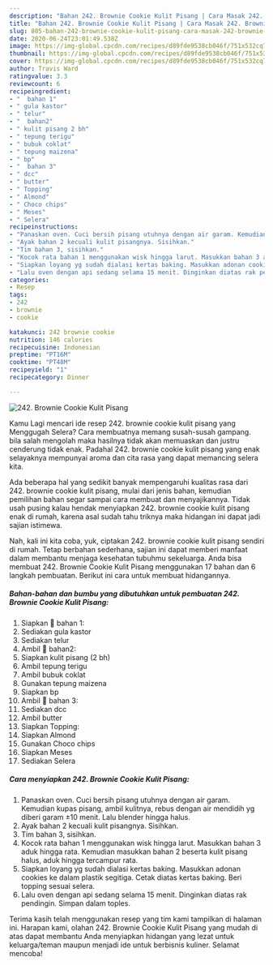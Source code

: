 ```yaml
---
description: "Bahan 242. Brownie Cookie Kulit Pisang | Cara Masak 242. Brownie Cookie Kulit Pisang Yang Lezat"
title: "Bahan 242. Brownie Cookie Kulit Pisang | Cara Masak 242. Brownie Cookie Kulit Pisang Yang Lezat"
slug: 805-bahan-242-brownie-cookie-kulit-pisang-cara-masak-242-brownie-cookie-kulit-pisang-yang-lezat
date: 2020-06-24T23:01:49.538Z
image: https://img-global.cpcdn.com/recipes/d89fde9538cb046f/751x532cq70/242-brownie-cookie-kulit-pisang-foto-resep-utama.jpg
thumbnail: https://img-global.cpcdn.com/recipes/d89fde9538cb046f/751x532cq70/242-brownie-cookie-kulit-pisang-foto-resep-utama.jpg
cover: https://img-global.cpcdn.com/recipes/d89fde9538cb046f/751x532cq70/242-brownie-cookie-kulit-pisang-foto-resep-utama.jpg
author: Travis Ward
ratingvalue: 3.3
reviewcount: 6
recipeingredient:
- "  bahan 1"
- " gula kastor"
- " telur"
- "  bahan2"
- " kulit pisang 2 bh"
- " tepung terigu"
- " bubuk coklat"
- " tepung maizena"
- " bp"
- "  bahan 3"
- " dcc"
- " butter"
- " Topping"
- " Almond"
- " Choco chips"
- " Meses"
- " Selera"
recipeinstructions:
- "Panaskan oven. Cuci bersih pisang utuhnya dengan air garam. Kemudian kupas pisang, ambil kulitnya, rebus dengan air mendidih yg diberi garam ±10 menit. Lalu blender hingga halus."
- "Ayak bahan 2 kecuali kulit pisangnya. Sisihkan."
- "Tim bahan 3, sisihkan."
- "Kocok rata bahan 1 menggunakan wisk hingga larut. Masukkan bahan 3 aduk hingga rata. Kemudian masukkan bahan 2 beserta kulit pisang halus, aduk hingga tercampur rata."
- "Siapkan loyang yg sudah dialasi kertas baking. Masukkan adonan cookies ke dalam plastik segitiga. Cetak diatas kertas baking. Beri topping sesuai selera."
- "Lalu oven dengan api sedang selama 15 menit. Dinginkan diatas rak pendingin. Simpan dalam toples."
categories:
- Resep
tags:
- 242
- brownie
- cookie

katakunci: 242 brownie cookie 
nutrition: 146 calories
recipecuisine: Indonesian
preptime: "PT16M"
cooktime: "PT48M"
recipeyield: "1"
recipecategory: Dinner

---
```



![242. Brownie Cookie Kulit Pisang](https://img-global.cpcdn.com/recipes/d89fde9538cb046f/751x532cq70/242-brownie-cookie-kulit-pisang-foto-resep-utama.jpg)

Kamu Lagi mencari ide resep 242. brownie cookie kulit pisang yang Menggugah Selera? Cara membuatnya memang susah-susah gampang. bila salah mengolah maka hasilnya tidak akan memuaskan dan justru cenderung tidak enak. Padahal 242. brownie cookie kulit pisang yang enak selayaknya mempunyai aroma dan cita rasa yang dapat memancing selera kita.



Ada beberapa hal yang sedikit banyak mempengaruhi kualitas rasa dari 242. brownie cookie kulit pisang, mulai dari jenis bahan, kemudian pemilihan bahan segar sampai cara membuat dan menyajikannya. Tidak usah pusing kalau hendak menyiapkan 242. brownie cookie kulit pisang enak di rumah, karena asal sudah tahu triknya maka hidangan ini dapat jadi sajian istimewa.


Nah, kali ini kita coba, yuk, ciptakan 242. brownie cookie kulit pisang sendiri di rumah. Tetap berbahan sederhana, sajian ini dapat memberi manfaat dalam membantu menjaga kesehatan tubuhmu sekeluarga. Anda bisa membuat 242. Brownie Cookie Kulit Pisang menggunakan 17 bahan dan 6 langkah pembuatan. Berikut ini cara untuk membuat hidangannya.

<!--inarticleads1-->

##### Bahan-bahan dan bumbu yang dibutuhkan untuk pembuatan 242. Brownie Cookie Kulit Pisang:

1. Siapkan  🍪 bahan 1:
1. Sediakan  gula kastor
1. Sediakan  telur
1. Ambil  🍪 bahan2:
1. Siapkan  kulit pisang (2 bh)
1. Ambil  tepung terigu
1. Ambil  bubuk coklat
1. Gunakan  tepung maizena
1. Siapkan  bp
1. Ambil  🍪 bahan 3:
1. Sediakan  dcc
1. Ambil  butter
1. Siapkan  Topping:
1. Siapkan  Almond
1. Gunakan  Choco chips
1. Siapkan  Meses
1. Sediakan  Selera




<!--inarticleads2-->

##### Cara menyiapkan 242. Brownie Cookie Kulit Pisang:

1. Panaskan oven. Cuci bersih pisang utuhnya dengan air garam. Kemudian kupas pisang, ambil kulitnya, rebus dengan air mendidih yg diberi garam ±10 menit. Lalu blender hingga halus.
1. Ayak bahan 2 kecuali kulit pisangnya. Sisihkan.
1. Tim bahan 3, sisihkan.
1. Kocok rata bahan 1 menggunakan wisk hingga larut. Masukkan bahan 3 aduk hingga rata. Kemudian masukkan bahan 2 beserta kulit pisang halus, aduk hingga tercampur rata.
1. Siapkan loyang yg sudah dialasi kertas baking. Masukkan adonan cookies ke dalam plastik segitiga. Cetak diatas kertas baking. Beri topping sesuai selera.
1. Lalu oven dengan api sedang selama 15 menit. Dinginkan diatas rak pendingin. Simpan dalam toples.




Terima kasih telah menggunakan resep yang tim kami tampilkan di halaman ini. Harapan kami, olahan 242. Brownie Cookie Kulit Pisang yang mudah di atas dapat membantu Anda menyiapkan hidangan yang lezat untuk keluarga/teman maupun menjadi ide untuk berbisnis kuliner. Selamat mencoba!

